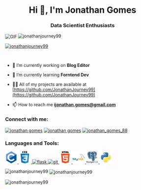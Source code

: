 <h1 align="center">Hi 👋, I'm Jonathan Gomes</h1>
<h3 align="center">Data Scientist Enthusiasts</h3>
<img align ="center" alt= "GIF" width="400" src="https://www.simontechway.com/wp-content/uploads/2020/04/dev-gif"

<p align="left"> <img src="https://komarev.com/ghpvc/?username=jonathanjourney99&label=Profile%20views&color=0e75b6&style=flat" alt="jonathanjourney99" /> </p>

<p align="left"> <a href="https://github.com/ryo-ma/github-profile-trophy"><img src="https://github-profile-trophy.vercel.app/?username=jonathanjourney99" alt="jonathanjourney99" /></a> </p>

<p align="left"> <a href="https://twitter.com/" target="blank"><img src="https://img.shields.io/twitter/follow/?logo=twitter&style=for-the-badge" alt="" /></a> </p>

- 🔭 I’m currently working on **Blog Editor**

- 🌱 I’m currently learning **Forntend Dev**

- 👨‍💻 All of my projects are available at [https://github.com/JonathanJourney99](https://github.com/JonathanJourney99)

- 📫 How to reach me **ijonathan.gomes@gmail.com**

<h3 align="left">Connect with me:</h3>
<p align="left">
<a href="https://linkedin.com/in/jonathan gomes" target="blank"><img align="center" src="https://raw.githubusercontent.com/rahuldkjain/github-profile-readme-generator/master/src/images/icons/Social/linked-in-alt.svg" alt="jonathan gomes" height="30" width="40" /></a>
<a href="https://fb.com/jonathan gomes" target="blank"><img align="center" src="https://raw.githubusercontent.com/rahuldkjain/github-profile-readme-generator/master/src/images/icons/Social/facebook.svg" alt="jonathan gomes" height="30" width="40" /></a>
<a href="https://www.leetcode.com/jonathan_gomes_88" target="blank"><img align="center" src="https://raw.githubusercontent.com/rahuldkjain/github-profile-readme-generator/master/src/images/icons/Social/leet-code.svg" alt="jonathan_gomes_88" height="30" width="40" /></a>
</p>

<h3 align="left">Languages and Tools:</h3>
<p align="left"> <a href="https://www.cprogramming.com/" target="_blank" rel="noreferrer"> <img src="https://raw.githubusercontent.com/devicons/devicon/master/icons/c/c-original.svg" alt="c" width="40" height="40"/> </a> <a href="https://www.w3schools.com/css/" target="_blank" rel="noreferrer"> <img src="https://raw.githubusercontent.com/devicons/devicon/master/icons/css3/css3-original-wordmark.svg" alt="css3" width="40" height="40"/> </a> <a href="https://flask.palletsprojects.com/" target="_blank" rel="noreferrer"> <img src="https://www.vectorlogo.zone/logos/pocoo_flask/pocoo_flask-icon.svg" alt="flask" width="40" height="40"/> </a> <a href="https://git-scm.com/" target="_blank" rel="noreferrer"> <img src="https://www.vectorlogo.zone/logos/git-scm/git-scm-icon.svg" alt="git" width="40" height="40"/> </a> <a href="https://www.w3.org/html/" target="_blank" rel="noreferrer"> <img src="https://raw.githubusercontent.com/devicons/devicon/master/icons/html5/html5-original-wordmark.svg" alt="html5" width="40" height="40"/> </a> <a href="https://www.mysql.com/" target="_blank" rel="noreferrer"> <img src="https://raw.githubusercontent.com/devicons/devicon/master/icons/mysql/mysql-original-wordmark.svg" alt="mysql" width="40" height="40"/> </a> <a href="https://www.postgresql.org" target="_blank" rel="noreferrer"> <img src="https://raw.githubusercontent.com/devicons/devicon/master/icons/postgresql/postgresql-original-wordmark.svg" alt="postgresql" width="40" height="40"/> </a> <a href="https://www.python.org" target="_blank" rel="noreferrer"> <img src="https://raw.githubusercontent.com/devicons/devicon/master/icons/python/python-original.svg" alt="python" width="40" height="40"/> </a> </p>

<p><img align="left" src="https://github-readme-stats.vercel.app/api/top-langs?username=jonathanjourney99&show_icons=true&locale=en&layout=compact" alt="jonathanjourney99" /></p>

<p>&nbsp;<img align="center" src="https://github-readme-stats.vercel.app/api?username=jonathanjourney99&show_icons=true&locale=en" alt="jonathanjourney99" /></p>

<p><img align="center" src="https://github-readme-streak-stats.herokuapp.com/?user=jonathanjourney99&" alt="jonathanjourney99" /></p>
